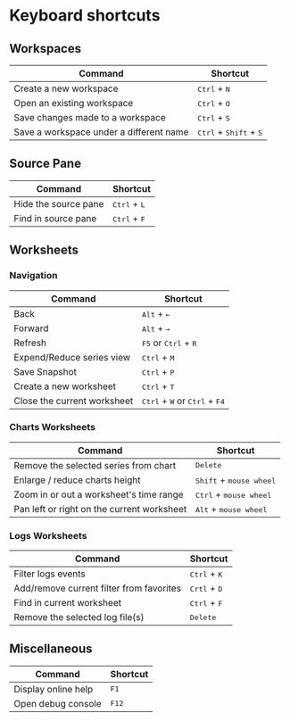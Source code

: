 # Keyboard shortcuts

## Workspaces
| Command                                 | Shortcut                                          |
|-----------------------------------------|---------------------------------------------------|
| Create a new workspace                  | <kbd>Ctrl</kbd> + <kbd>N</kbd>                    |
| Open an existing workspace              | <kbd>Ctrl</kbd> + <kbd>O</kbd>                    |
| Save changes made to a workspace        | <kbd>Ctrl</kbd> + <kbd>S</kbd>                    |
| Save a workspace under a different name | <kbd>Ctrl</kbd> + <kbd>Shift</kbd> + <kbd>S</kbd> |

## Source Pane

| Command                 | Shortcut                       |
|-------------------------|--------------------------------|
| Hide the source pane    | <kbd>Ctrl</kbd> + <kbd>L</kbd> |
| Find in source pane     | <kbd>Ctrl</kbd> + <kbd>F</kbd> |

## Worksheets 

### Navigation

| Command                     | Shortcut                                                          |
|-----------------------------|-------------------------------------------------------------------|
| Back                        | <kbd>Alt</kbd> + <kbd>←</kbd>                                     |
| Forward                     | <kbd>Alt</kbd> + <kbd>→</kbd>                                     |
| Refresh                     | <kbd>F5</kbd> or <kbd>Ctrl</kbd> + <kbd>R</kbd>                   |
| Expend/Reduce series view   | <kbd>Ctrl</kbd> + <kbd>M</kbd>                                    |
| Save Snapshot               | <kbd>Ctrl</kbd> + <kbd>P</kbd>                                    |
| Create a new worksheet      | <kbd>Ctrl</kbd> + <kbd>T</kbd>                                    |
| Close the current worksheet | <kbd>Ctrl</kbd> + <kbd>W</kbd> or <kbd>Ctrl</kbd> + <kbd>F4</kbd> |

### Charts Worksheets

| Command                                    | Shortcut                                           |
|--------------------------------------------|----------------------------------------------------|
| Remove the selected series from chart      | <kbd>Delete</kbd>                                  |
| Enlarge / reduce charts height             | <kbd>Shift</kbd> + <kbd>mouse wheel</kbd>          |
| Zoom in or out a worksheet's time range    | <kbd>Ctrl</kbd> + <kbd>mouse wheel</kbd>           |
| Pan left or right on the current worksheet | <kbd>Alt</kbd> + <kbd>mouse wheel</kbd>            |


### Logs Worksheets

| Command                                 | Shortcut                       |
|-----------------------------------------|--------------------------------|
| Filter logs events                      | <kbd>Ctrl</kbd> + <kbd>K</kbd> |
| Add/remove current filter from favorites| <kbd>Crtl</kbd> + <kbd>D</kbd> |
| Find in current worksheet               | <kbd>Ctrl</kbd> + <kbd>F</kbd> |
| Remove the selected log file(s)         | <kbd>Delete</kbd>              |


## Miscellaneous

| Command                     | Shortcut                    |
|-----------------------------|-----------------------------|
| Display online help         | <kbd>F1</kbd>               |
| Open debug console          | <kbd>F12</kbd>              |

